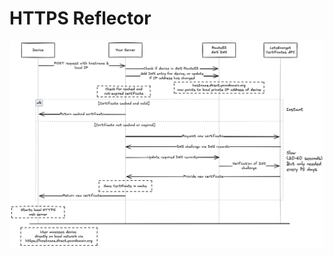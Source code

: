 # HTTPS Reflector

![Diagram showing how the HTTPS Director server and device client interact.](HTTPS-Director-20250520.png)
